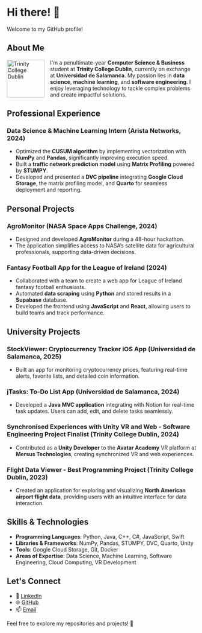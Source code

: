 # Hi there! 👋  
Welcome to my GitHub profile!  

## About Me 

<div style="display: flex; align-items: center;">
  <img src="https://yt3.googleusercontent.com/ytc/AIdro_nH7qFB7HgTxCxOt1LFqPYoL9iJR43eowDurL8ZaSNso34=s900-c-k-c0x00ffffff-no-rj" alt="Trinity College Dublin" width="100" style="margin-right: 15px;"/>
  <span>
    I'm a penultimate-year <strong>Computer Science & Business</strong> student at <strong>Trinity College Dublin</strong>, 
    currently on exchange at <strong>Universidad de Salamanca</strong>. My passion lies in 
    <strong>data science</strong>, <strong>machine learning</strong>, and <strong>software engineering</strong>. 
    I enjoy leveraging technology to tackle complex problems and create impactful solutions.
  </span>
</div>

## Professional Experience  

### **Data Science & Machine Learning Intern** (**Arista Networks**, 2024)  
- Optimized the **CUSUM algorithm** by implementing vectorization with **NumPy** and **Pandas**, significantly improving execution speed.  
- Built a **traffic network prediction model** using **Matrix Profiling** powered by **STUMPY**.  
- Developed and presented a **DVC pipeline** integrating **Google Cloud Storage**, the matrix profiling model, and **Quarto** for seamless deployment and reporting.  

## Personal Projects  

### **AgroMonitor** (NASA Space Apps Challenge, 2024)  
- Designed and developed **AgroMonitor** during a 48-hour hackathon.  
- The application simplifies access to NASA’s satellite data for agricultural professionals, supporting data-driven decisions.  

### **Fantasy Football App for the League of Ireland** (2024)  
- Collaborated with a team to create a web app for League of Ireland fantasy football enthusiasts.  
- Automated **data scraping** using **Python** and stored results in a **Supabase** database.  
- Developed the frontend using **JavaScript** and **React**, allowing users to build teams and track performance.  

## University Projects  

### **StockViewer: Cryptocurrency Tracker iOS App** (**Universidad de Salamanca**, 2025)  
- Built an app for monitoring cryptocurrency prices, featuring real-time alerts, favorite lists, and detailed coin information.  

### **jTasks: To-Do List App** (**Universidad de Salamanca**, 2024)  
- Developed a **Java MVC application** integrating with Notion for real-time task updates. Users can add, edit, and delete tasks seamlessly.  

### **Synchronised Experiences with Unity VR and Web - Software Engineering Project Finalist** (**Trinity College Dublin**, 2024)  
- Contributed as a **Unity Developer** to the **Avatar Academy** VR platform at **Mersus Technologies**, creating synchronized VR and web experiences.  

### **Flight Data Viewer - Best Programming Project** (**Trinity College Dublin**, 2023)  
- Created an application for exploring and visualizing **North American airport flight data**, providing users with an intuitive interface for data interaction.  

## Skills & Technologies  

- **Programming Languages**: Python, Java, C++, C#, JavaScript, Swift  
- **Libraries & Frameworks**: NumPy, Pandas, STUMPY, DVC, Quarto, Unity  
- **Tools**: Google Cloud Storage, Git, Docker  
- **Areas of Expertise**: Data Science, Machine Learning, Software Engineering, Cloud Computing, VR Development  

## Let's Connect  

- 💼 [LinkedIn](https://www.linkedin.com/in/radek-dulny-2994b0190/)  
- 🌐 [GitHub](https://github.com/dulnyr)  
- 📫 [Email](mailto:radek.dulny@gmail.com)  

Feel free to explore my repositories and projects! 🚀  

